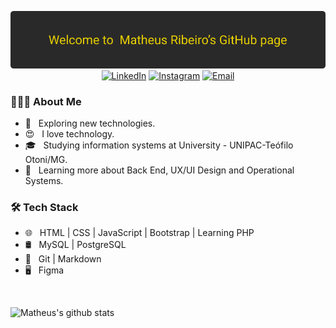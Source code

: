 
<p align="center">
  <img alt="welcome" src="/welcome-github.png?raw=true">
  <a href="https://www.linkedin.com/in/matheus-ribeiro-303a7a19b/"><img alt="LinkedIn" src="https://img.shields.io/badge/LinkedIn-Matheus Ribeiro-blue?style=flat-square&logo=linkedin"></a>
  <a href="https://www.instagram.com/matheusribeiro.dev/?hl=pt-br"><img alt="Instagram" src="https://img.shields.io/badge/Instagram-matheusribeiro.dev-blue?style=flat-square&logo=instagram"></a>
  <a href="mailto:matheusbr2019@hotmail.com"><img alt="Email" src="https://img.shields.io/badge/Email-MatheusBR2019@hotmail.com-blue?style=flat-square&logo=gmail"></a>
</p>

<h3> 👨🏻‍💻 About Me </h3>

- 🤔 &nbsp; Exploring new technologies.
- :heart_eyes: &nbsp; I love technology.
- 🎓 &nbsp; Studying information systems at University - UNIPAC-Teófilo Otoni/MG.
- 🌱 &nbsp; Learning more about Back End, UX/UI Design and Operational Systems.

<h3>🛠 Tech Stack</h3>

- 🌐 &nbsp; HTML | CSS | JavaScript | Bootstrap | Learning PHP
- 🛢 &nbsp; MySQL | PostgreSQL
- 🔧 &nbsp; Git | Markdown
- 🖥 &nbsp; Figma

<br/>

![Matheus's github stats](https://github-readme-stats.vercel.app/api?username=matheusbribeiro-dev&show_icons=true&theme=merko)
